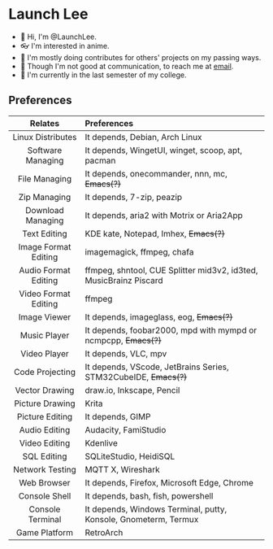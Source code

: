 # Launch Lee

- 👋 Hi, I'm @LaunchLee.
- 👓 I'm interested in anime.
- 🚗 I'm mostly doing contributes for others' projects on my passing ways.
- 📮 Though I'm not good at communication, to reach me at [email](mailto:lee2487596275@outlook.com).
- 🏫  I'm currently in the last semester of my college.

## Preferences

| Relates | Preferences |
| :-----: | :---------- |
| Linux Distributes | It depends, Debian, Arch Linux |
| Software Managing | It depends, WingetUI, winget, scoop, apt, pacman |
| File Managing | It depends, onecommander, nnn, mc, ~~Emacs(?)~~ |
| Zip Managing | It depends, 7-zip, peazip |
| Download Managing | It depends, aria2 with Motrix or Aria2App |
| Text Editing | KDE kate, Notepad, Imhex, ~~Emacs(?)~~ |
| Image Format Editing | imagemagick, ffmpeg, chafa |
| Audio Format Editing | ffmpeg, shntool, CUE Splitter mid3v2, id3ted, MusicBrainz Piscard |
| Video Format Editing | ffmpeg |
| Image Viewer | It depends, imageglass, eog, ~~Emacs(?)~~ |
| Music Player | It depends, foobar2000, mpd with mympd or ncmpcpp, ~~Emacs(?)~~ |
| Video Player | It depends, VLC, mpv |
| Code Projecting | It depends, VScode, JetBrains Series, STM32CubeIDE, ~~Emacs(?)~~ |
| Vector Drawing | draw.io, Inkscape, Pencil |
| Picture Drawing | Krita |
| Picture Editing | It depends, GIMP |
| Audio Editing | Audacity, FamiStudio |
| Video Editing | Kdenlive |
| SQL Editing | SQLiteStudio, HeidiSQL |
| Network Testing | MQTT X, Wireshark |
| Web Browser | It depends, Firefox, Microsoft Edge, Chrome |
| Console Shell | It depends, bash, fish, powershell |
| Console Terminal | It depends, Windows Terminal, putty, Konsole, Gnometerm, Termux |
| Game Platform | RetroArch |

<!---
LaunchLee/LaunchLee is a ✨ special ✨ repository because its `README.md` (this file) appears on your GitHub profile.
You can click the Preview link to take a look at your changes.
--->

